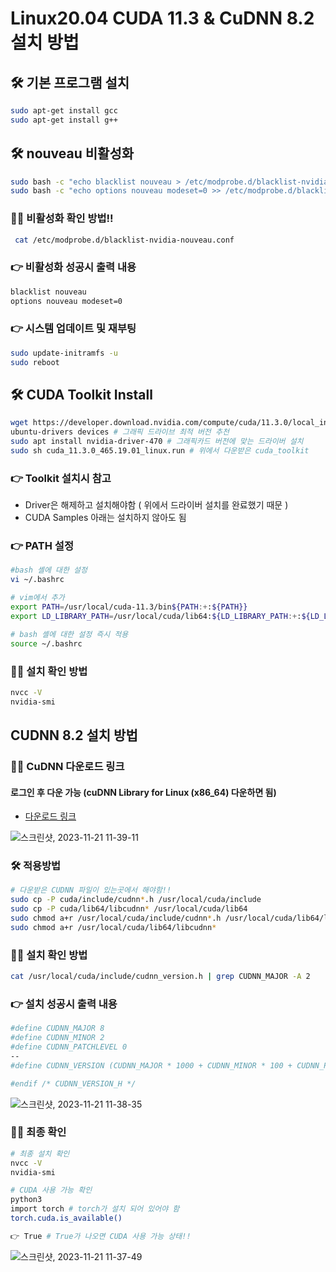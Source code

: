 # Linux20.04 CUDA 11.3 & CuDNN 8.2 설치 방법


## 🛠 기본 프로그램 설치 

```bash
sudo apt-get install gcc
sudo apt-get install g++
```

## 🛠 nouveau 비활성화
```bash
sudo bash -c "echo blacklist nouveau > /etc/modprobe.d/blacklist-nvidia-nouveau.conf"
sudo bash -c "echo options nouveau modeset=0 >> /etc/modprobe.d/blacklist-nvidia-nouveau.conf"
```

### 🙋‍♀️ 비활성화 확인 방법!!
```bash
 cat /etc/modprobe.d/blacklist-nvidia-nouveau.conf
```

### 👉 비활성화 성공시 출력 내용
```bash
blacklist nouveau
options nouveau modeset=0
```

### 👉 시스템 업데이트 및 재부팅
```bash
sudo update-initramfs -u
sudo reboot
```

## 🛠 CUDA Toolkit Install
```bash
wget https://developer.download.nvidia.com/compute/cuda/11.3.0/local_installers/cuda_11.3.0_465.19.01_linux.run
ubuntu-drivers devices # 그래픽 드라이브 최적 버전 추천
sudo apt install nvidia-driver-470 # 그래픽카드 버전에 맞는 드라이버 설치
sudo sh cuda_11.3.0_465.19.01_linux.run # 위에서 다운받은 cuda_toolkit

```


### 👉 Toolkit 설치시 참고

- Driver은 해제하고 설치해야함 ( 위에서 드라이버 설치를 완료했기 때문 )
- CUDA Samples 아래는 설치하지 않아도 됨

### 👉 PATH 설정
```bash
#bash 셸에 대한 설정
vi ~/.bashrc 

# vim에서 추가
export PATH=/usr/local/cuda-11.3/bin${PATH:+:${PATH}}
export LD_LIBRARY_PATH=/usr/local/cuda/lib64:${LD_LIBRARY_PATH:+:${LD_LIBRARY_PATH}}

# bash 셸에 대한 설정 즉시 적용
source ~/.bashrc
```

### 🙋‍♀️ 설치 확인 방법
```bash
nvcc -V
nvidia-smi
```



## CUDNN 8.2 설치 방법
### 🙋‍♀️ CuDNN 다운로드 링크
#### 로그인 후 다운 가능 (cuDNN Library for Linux (x86_64) 다운하면 됨)
- [다운로드 링크](https://developer.nvidia.com/rdp/cudnn-download)
  
![스크린샷, 2023-11-21 11-39-11](https://github.com/ryujunhyeong/cuda11.3-installation-method/assets/70519298/bab96845-cecd-44ff-90ba-d15683a1ea14)

### 🛠 적용방법
```bash
# 다운받은 CUDNN 파일이 있는곳에서 해야함!!
sudo cp -P cuda/include/cudnn*.h /usr/local/cuda/include
sudo cp -P cuda/lib64/libcudnn* /usr/local/cuda/lib64
sudo chmod a+r /usr/local/cuda/include/cudnn*.h /usr/local/cuda/lib64/libcudnn*
sudo chmod a+r /usr/local/cuda/lib64/libcudnn*
```
### 🙋‍♀️ 설치 확인 방법
```bash
cat /usr/local/cuda/include/cudnn_version.h | grep CUDNN_MAJOR -A 2
```


### 👉 설치 성공시 출력 내용
```bash
#define CUDNN_MAJOR 8
#define CUDNN_MINOR 2
#define CUDNN_PATCHLEVEL 0
--
#define CUDNN_VERSION (CUDNN_MAJOR * 1000 + CUDNN_MINOR * 100 + CUDNN_PATCHLEVEL)

#endif /* CUDNN_VERSION_H */
```
![스크린샷, 2023-11-21 11-38-35](https://github.com/ryujunhyeong/cuda11.3-installation-method/assets/70519298/84722469-7778-4586-b012-01f82ae16cc6)

### 🙋‍♀️ 최종 확인
```bash
# 최종 설치 확인
﻿nvcc -V
nvidia-smi

# CUDA 사용 가능 확인
python3
import torch # torch가 설치 되어 있어야 함
torch.cuda.is_available()

👉 True # True가 나오면 CUDA 사용 가능 상태!!
```
![스크린샷, 2023-11-21 11-37-49](https://github.com/ryujunhyeong/cuda11.3-installation-method/assets/70519298/2efe5f68-9446-4330-9052-844e3a36347a)

